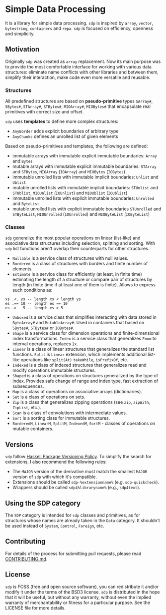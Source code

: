# Simple Data Processing

It is a library for simple data processing. `sdp` is inspired by `array`,
`vector`, `bytestring`, `containers` and `repa`. `sdp` is focused on efficiency,
openness and simplicity.

## Motivation

Originally `sdp` was created as `array` replacement. Now its main purpose was to
provide the most comfortable interface for working with various data structures:
eliminate name conflicts with other libraries and between them, simplify their
interaction, make code even more versatile and reusable.

### Structures

All predefined structures are based on **pseudo-primitive** types `SArray#`,
`SBytes#`, `STArray#`, `STBytes#`, `MIOArray#`, `MIOBytes#` that encapsulate
real primitives with correct size and offset.

`sdp` uses **templates** to define more complex structures:
* `AnyBorder` adds explicit boundaries of arbitrary type
* `AnyChunks` defines an unrolled list of given elements

Based on pseudo-primitives and templates, the following are defined:
* immutable arrays with immutable explicit immutable boundaries: `Array` and
`Bytes`
* mutable arrays with immutable explicit immutable boundaries: `STArray` and
`STBytes`, `MIOArray` (`IOArray`) and `MIOBytes` (`IOBytes`)
* immutable unrolled lists with immutable implicit boundaries: `Unlist` and
`Ublist`
* mutable unrolled lists with immutable implicit boundaries: `STUnlist` and
`STUblist`, `MIOUnlist` (`IOUnlist`) and `MIOUblist` (`IOUblist`)
* immutable unrolled lists with explicit immutable boundaries: `Unrolled` and
`ByteList`
* mutable unrolled lists with explicit immutable boundaries `STUnrolled` and
`STByteList`, `MIOUnrolled` (`IOUnrolled`) and `MIOByteList` (`IOByteList`)

### Classes

`sdp` generalize the most popular operations on linear (list-like) and
associative data structures including selection, splitting and sorting. With
`sdp` list functions aren't overlap their counterparts for other structures.

* `Nullable` is a service class of structures with null values.
* `Bordered` is a class of structures with borders and finite number of elements.
* `Estimate` is a service class for efficiently (at least, in finite time)
estimating the length of a structure or compare pair of structures by length (in
finite time if at least one of them is finite). Allows to express such
conditions as:
```
xs .<. ys -- length xs < length ys
es .== 10 -- length es == 10
es .>   5 -- length es > 5
```
* `Unboxed` is a service class that simplifies interacting with data stored in
`ByteArray#` and `MutableArray#`. Used in containers that based on `SBytes#`,
`STBytes#` or `IOBytes#`.
* `Shape` is a service class for dimension operations and finite-dimensional
index transformations. `Index` is a service class that generalizes `Enum` to
interval operations, replaces `Ix`.
* `Linear` is a class of linear structures that generalizes the standard list
functions. `Split` is `Linear` extension, which implements additional list-like
operations like `split(At)` `takeWhile`, `isPrefixOf`, etc.
* `Indexed` is a class of indexed structures that generalizes read and modify
operations immutable structures.
* `Shaped` is a class of operations on structures generalized by the type of
index. Provides safe change of range and index type, fast extraction of
subsequences.
* `Map` is a class of operations on associative arrays (dictionaries).
* `Set` is a class of operations on sets.
* `Zip` is a class that generalizes zipping operations (see `zip`, `zipWith`,
`ZipList`, etc.).
* `Scan` is a class of convolutions with intermediate values.
* `Sort` is a sorting class for immutable structures.
* `BorderedM`, `LinearM`, `SplitM`, `IndexedM`, `SortM` - classes of operations
on mutable containers.

## Versions

`sdp` follow [Haskell Package Versioning Policy](https://pvp.haskell.org). To
simplify the search for extensions, I also recommend the following rules:
* The `MAJOR` version of the derivative must match the smallest `MAJOR` version
of `sdp` with which it's compatible.
* Extensions should be called `sdp-%extensionname%` (e.g. `sdp-quickcheck`).
* Wrappers should be called `sdp4%libraryname%` (e.g., `sdp4text`).

## Using the SDP category

The `SDP` category is intended for `sdp` classes and primitives, as for
structures whose names are already taken in the `Data` category. It shouldn't be
used instead of `System`, `Control`, `Foreign`, etc.

## Contributing
For details of the process for submitting pull requests, please read
[CONTRIBUTING.md](https://github.com/andreymulik/sdp/blob/master/CONTRIBUTING.md).

## License
`sdp` is FOSS (free and open source software), you can redistribute it and/or
modify it under the terms of the BSD3 license. `sdp` is distributed in the hope
that it will be useful, but without any warranty, without even the implied
warranty of merchantability or fitness for a particular purpose. See the LICENSE
file for more details.

